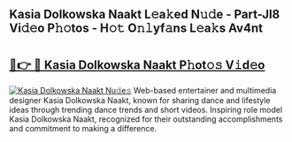 ## Kasia Dolkowska Naakt L𝚎a𝚔ed N𝚞𝚍e - Part-JI8 Vi𝚍𝚎o P𝚑𝚘tos - H𝚘𝚝 O𝚗𝚕yf𝚊ns L𝚎a𝚔s Av4nt

# <h2><a href="http://kf1zp4b.oniu.top/?m=Kasia+Dolkowska+Naakt">🔗👉 🔴 Kasia Dolkowska Naakt P𝚑ot𝚘𝚜 V𝚒d𝚎o</a></h2>

[![Kasia Dolkowska Naakt Nu𝚍e𝚜](https://i.imgur.com/0qMVB7G.gif)](http://kf1zp4b.oniu.top/?m=Kasia+Dolkowska+Naakt)
Web-based entertainer and multimedia designer Kasia Dolkowska Naakt, known for sharing dance and lifestyle ideas through trending dance trends and short videos. Inspiring role model Kasia Dolkowska Naakt, recognized for their outstanding accomplishments and commitment to making a difference.  
